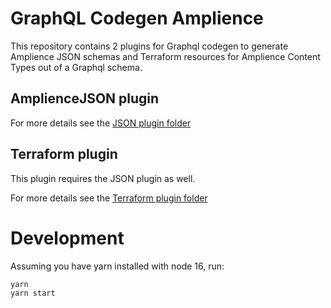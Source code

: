 # GraphQL Codegen Amplience

This repository contains 2 plugins for Graphql codegen to generate Amplience JSON schemas and Terraform resources for Amplience Content Types out of a Graphql schema.


## AmplienceJSON plugin

For more details see the [JSON plugin folder](/packages/plugin-json)

## Terraform plugin

This plugin requires the JSON plugin as well.

For more details see the [Terraform plugin folder](/packages/plugin-terraform)

# Development

Assuming you have yarn installed with node 16, run:

```bash
yarn
yarn start
```
